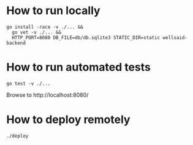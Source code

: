 # How to run locally

```
go install -race -v ./... && 
  go vet -v ./... && 
  HTTP_PORT=8080 DB_FILE=db/db.sqlite3 STATIC_DIR=static wellsaid-backend
```

# How to run automated tests

`go test -v ./...`

Browse to http://localhost:8080/

# How to deploy remotely

`./deploy`
